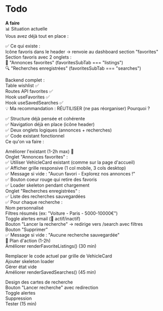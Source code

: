 # Todo

**A faire**  
📊 Situation actuelle  
Vous avez déjà tout en place :  

✅ Ce qui existe :  
Icône favoris dans le header → renvoie au dashboard section "favorites"
Section favoris avec 2 onglets :  
📄 "Annonces favorites" (favoritesSubTab === "listings")  
🔍 "Recherches enregistrées" (favoritesSubTab === "searches")  

Backend complet :  
Table wishlist ✅  
Routes API favorites ✅  
Hook useFavorites ✅  
Hook useSavedSearches ✅  
💡 Ma recommandation : RÉUTILISER (ne pas réorganiser)
Pourquoi ?  

✅ Structure déjà pensée et cohérente  
✅ Navigation déjà en place (icône header)  
✅ Deux onglets logiques (annonces + recherches)  
✅ Code existant fonctionnel  
Ce qu'on va faire :  

Améliorer l'existant (1-2h max) 🚀  
Onglet "Annonces favorites" :  
✅ Utiliser VehicleCard existant (comme sur la page d'accueil)  
✅ Afficher grille responsive (1 col mobile, 3 cols desktop)  
✅ Message si vide : "Aucun favori - Explorez nos annonces !"  
✅ Bouton coeur rouge qui retire des favoris  
✅ Loader skeleton pendant chargement  
Onglet "Recherches enregistrées" :  
✅ Liste des recherches sauvegardées  
✅ Pour chaque recherche :  
Nom personnalisé  
Filtres résumés (ex: "Voiture - Paris - 5000-10000€")  
Toggle alertes email (🔔 actif/inactif)  
Bouton "Lancer la recherche" → redirige vers /search avec filtres  
Bouton "Supprimer"  
✅ Message si vide : "Aucune recherche sauvegardée"  
🎯 Plan d'action (1-2h)  
Améliorer renderFavoriteListings() (30 min)  

Remplacer le code actuel par grille de VehicleCard  
Ajouter skeleton loader  
Gérer état vide  
Améliorer renderSavedSearches() (45 min)  

Design des cartes de recherche  
Bouton "Lancer recherche" avec redirection  
Toggle alertes  
Suppression  
Tester (15 min)  